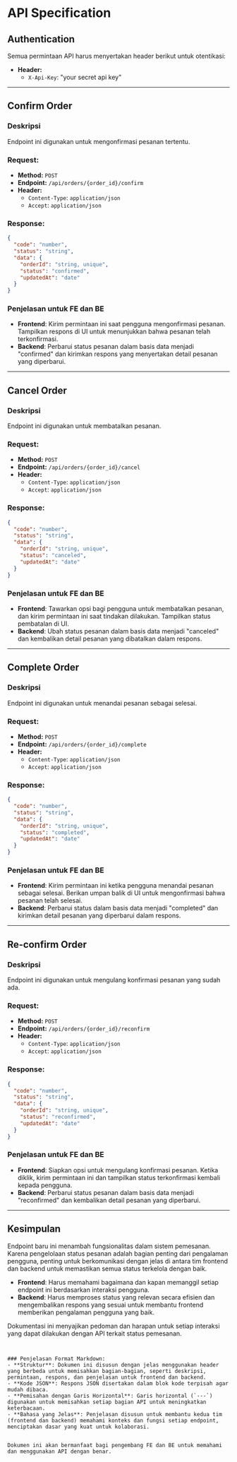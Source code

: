 

# API Specification


## Authentication


Semua permintaan API harus menyertakan header berikut untuk otentikasi:


- **Header:**
  - `X-Api-Key`: "your secret api key"


---


## Confirm Order
### Deskripsi
Endpoint ini digunakan untuk mengonfirmasi pesanan tertentu.


### **Request:**
- **Method:** `POST`
- **Endpoint:** `/api/orders/{order_id}/confirm`
- **Header:**
  - `Content-Type`: `application/json`
  - `Accept`: `application/json`


### **Response:**
```json
{
  "code": "number",
  "status": "string",
  "data": {
    "orderId": "string, unique",
    "status": "confirmed",
    "updatedAt": "date"
  }
}
```


### Penjelasan untuk FE dan BE
- **Frontend**: Kirim permintaan ini saat pengguna mengonfirmasi pesanan. Tampilkan respons di UI untuk menunjukkan bahwa pesanan telah terkonfirmasi.
- **Backend**: Perbarui status pesanan dalam basis data menjadi "confirmed" dan kirimkan respons yang menyertakan detail pesanan yang diperbarui.


---


## Cancel Order
### Deskripsi
Endpoint ini digunakan untuk membatalkan pesanan.


### **Request:**
- **Method:** `POST`
- **Endpoint:** `/api/orders/{order_id}/cancel`
- **Header:**
  - `Content-Type`: `application/json`
  - `Accept`: `application/json`


### **Response:**
```json
{
  "code": "number",
  "status": "string",
  "data": {
    "orderId": "string, unique",
    "status": "canceled",
    "updatedAt": "date"
  }
}
```


### Penjelasan untuk FE dan BE
- **Frontend**: Tawarkan opsi bagi pengguna untuk membatalkan pesanan, dan kirim permintaan ini saat tindakan dilakukan. Tampilkan status pembatalan di UI.
- **Backend**: Ubah status pesanan dalam basis data menjadi "canceled" dan kembalikan detail pesanan yang dibatalkan dalam respons.


---


## Complete Order
### Deskripsi
Endpoint ini digunakan untuk menandai pesanan sebagai selesai.


### **Request:**
- **Method:** `POST`
- **Endpoint:** `/api/orders/{order_id}/complete`
- **Header:**
  - `Content-Type`: `application/json`
  - `Accept`: `application/json`


### **Response:**
```json
{
  "code": "number",
  "status": "string",
  "data": {
    "orderId": "string, unique",
    "status": "completed",
    "updatedAt": "date"
  }
}
```


### Penjelasan untuk FE dan BE
- **Frontend**: Kirim permintaan ini ketika pengguna menandai pesanan sebagai selesai. Berikan umpan balik di UI untuk mengonfirmasi bahwa pesanan telah selesai.
- **Backend**: Perbarui status dalam basis data menjadi "completed" dan kirimkan detail pesanan yang diperbarui dalam respons.


---


## Re-confirm Order
### Deskripsi
Endpoint ini digunakan untuk mengulang konfirmasi pesanan yang sudah ada.


### **Request:**
- **Method:** `POST`
- **Endpoint:** `/api/orders/{order_id}/reconfirm`
- **Header:**
  - `Content-Type`: `application/json`
  - `Accept`: `application/json`


### **Response:**
```json
{
  "code": "number",
  "status": "string",
  "data": {
    "orderId": "string, unique",
    "status": "reconfirmed",
    "updatedAt": "date"
  }
}
```


### Penjelasan untuk FE dan BE
- **Frontend**: Siapkan opsi untuk mengulang konfirmasi pesanan. Ketika diklik, kirim permintaan ini dan tampilkan status terkonfirmasi kembali kepada pengguna.
- **Backend**: Perbarui status pesanan dalam basis data menjadi "reconfirmed" dan kembalikan detail pesanan yang diperbarui.


---


## Kesimpulan
Endpoint baru ini menambah fungsionalitas dalam sistem pemesanan. Karena pengelolaan status pesanan adalah bagian penting dari pengalaman pengguna, penting untuk berkomunikasi dengan jelas di antara tim frontend dan backend untuk memastikan semua status terkelola dengan baik.


- **Frontend**: Harus memahami bagaimana dan kapan memanggil setiap endpoint ini berdasarkan interaksi pengguna.
- **Backend**: Harus memproses status yang relevan secara efisien dan mengembalikan respons yang sesuai untuk membantu frontend memberikan pengalaman pengguna yang baik.


Dokumentasi ini menyajikan pedoman dan harapan untuk setiap interaksi yang dapat dilakukan dengan API terkait status pemesanan.
```


### Penjelasan Format Markdown:
- **Struktur**: Dokumen ini disusun dengan jelas menggunakan header yang berbeda untuk memisahkan bagian-bagian, seperti deskripsi, permintaan, respons, dan penjelasan untuk frontend dan backend.
- **Kode JSON**: Respons JSON disertakan dalam blok kode terpisah agar mudah dibaca.
- **Pemisahan dengan Garis Horizontal**: Garis horizontal (`---`) digunakan untuk memisahkan setiap bagian API untuk meningkatkan keterbacaan.
- **Bahasa yang Jelas**: Penjelasan disusun untuk membantu kedua tim (frontend dan backend) memahami konteks dan fungsi setiap endpoint, menciptakan dasar yang kuat untuk kolaborasi.


Dokumen ini akan bermanfaat bagi pengembang FE dan BE untuk memahami dan menggunakan API dengan benar.
